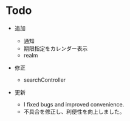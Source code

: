 # Todo

- 追加
    - 通知
    - 期限指定をカレンダー表示
    - realm
    
- 修正
    - searchController

- 更新
    - I fixed bugs and improved convenience.
    - 不具合を修正し、利便性を向上しました。
